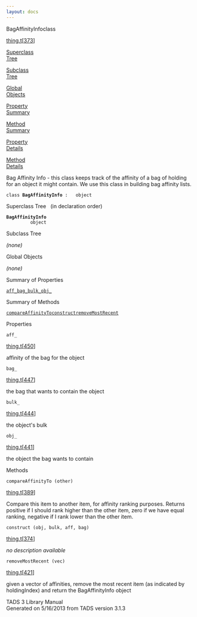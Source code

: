 ```yaml
---
layout: docs
---
```

<span class="title">BagAffinityInfo</span><span class="type">class</span>

[thing.t](../file/thing.t.html)\[[373](../source/thing.t.html#373)\]

[Superclass  
Tree](#_SuperClassTree_)

[Subclass  
Tree](#_SubClassTree_)

[Global  
Objects](#_ObjectSummary_)

[Property  
Summary](#_PropSummary_)

[Method  
Summary](#_MethodSummary_)

[Property  
Details](#_Properties_)

[Method  
Details](#_Methods_)

<div class="fdesc">

Bag Affinity Info - this class keeps track of the affinity of a bag of
holding for an object it might contain. We use this class in building
bag affinity lists.

`class `**`BagAffinityInfo`**` :   object`

</div>

<span id="_SuperClassTree_"></span>

<div class="mjhd">

<span class="hdln">Superclass Tree</span>   (in declaration order)

</div>

**`BagAffinityInfo`**  
`         object`  
<span id="_SubClassTree_"></span>

<div class="mjhd">

<span class="hdln">Subclass Tree</span>  

</div>

*(none)* <span id="_ObjectSummary_"></span>

<div class="mjhd">

<span class="hdln">Global Objects</span>  

</div>

*(none)* <span id="_PropSummary_"></span>

<div class="mjhd">

<span class="hdln">Summary of Properties</span>  

</div>

[`aff_`](#aff_)[`bag_`](#bag_)[`bulk_`](#bulk_)[`obj_`](#obj_)

<span id="_MethodSummary_"></span>

<div class="mjhd">

<span class="hdln">Summary of Methods</span>  

</div>

[`compareAffinityTo`](#compareAffinityTo)[`construct`](#construct)[`removeMostRecent`](#removeMostRecent)

<span id="_Properties_"></span>

<div class="mjhd">

<span class="hdln">Properties</span>  

</div>

<span id="aff_"></span>

`aff_`

[thing.t](../file/thing.t.html)\[[450](../source/thing.t.html#450)\]

<div class="desc">

affinity of the bag for the object

</div>

<span id="bag_"></span>

`bag_`

[thing.t](../file/thing.t.html)\[[447](../source/thing.t.html#447)\]

<div class="desc">

the bag that wants to contain the object

</div>

<span id="bulk_"></span>

`bulk_`

[thing.t](../file/thing.t.html)\[[444](../source/thing.t.html#444)\]

<div class="desc">

the object's bulk

</div>

<span id="obj_"></span>

`obj_`

[thing.t](../file/thing.t.html)\[[441](../source/thing.t.html#441)\]

<div class="desc">

the object the bag wants to contain

</div>

<span id="_Methods_"></span>

<div class="mjhd">

<span class="hdln">Methods</span>  

</div>

<span id="compareAffinityTo"></span>

`compareAffinityTo (other)`

[thing.t](../file/thing.t.html)\[[389](../source/thing.t.html#389)\]

<div class="desc">

Compare this item to another item, for affinity ranking purposes.
Returns positive if I should rank higher than the other item, zero if we
have equal ranking, negative if I rank lower than the other item.

</div>

<span id="construct"></span>

`construct (obj, bulk, aff, bag)`

[thing.t](../file/thing.t.html)\[[374](../source/thing.t.html#374)\]

<div class="desc">

*no description available*

</div>

<span id="removeMostRecent"></span>

`removeMostRecent (vec)`

[thing.t](../file/thing.t.html)\[[421](../source/thing.t.html#421)\]

<div class="desc">

given a vector of affinities, remove the most recent item (as indicated
by holdingIndex) and return the BagAffinityInfo object

</div>

<div class="ftr">

TADS 3 Library Manual  
Generated on 5/16/2013 from TADS version 3.1.3

</div>
